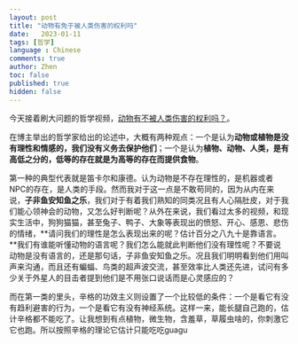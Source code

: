 ```yaml
---
layout: post
title: "动物有免于被人类伤害的权利吗"
date:   2023-01-11
tags: [哲学]
language : Chinese
comments: true
author: Zhen
toc: false
published: true
hidden: false
---
```

今天接着刷大问题的哲学视频，[动物有不被人类伤害的权利吗？](https://youtu.be/VunTApdKiqk)。

在博主举出的哲学家给出的论述中，大概有两种观点：一个是认为**动物或植物是没有理性和情感的，我们没有义务去保护他们**；一个是认为**植物、动物、人类，是有高低之分的，低等的存在就是为高等的存在而提供食物**。

第一种的典型代表就是笛卡尔和康德。认为动物是不存在理性的，是机器或者NPC的存在，是人类的手段。然而我对于这一点是不敢苟同的，因为从内在来说，**子非鱼安知鱼之乐**，我们对于有着我们熟知的同类况且有人心隔肚皮，对于我们能心领神会的动物，又怎么好判断呢？从外在来说，我们看过太多的视频，和现实生活中，狗狗猫猫，甚至兔子、鸭子、大象等表现出的愤怒、开心、感恩、悲伤的情绪，**请问我们的理性是怎么表现出来的呢？估计百分之八九十是靠语言。**我们有谁能听懂动物的语言呢？我们怎么能就此判断他们没有理性呢？不要说动物是没有语言的，还是那句话，子非鱼安知鱼之乐。况且我们明明看到他们用叫声来沟通，而且还有蝙蝠、鸟类的超声波交流，甚至效率比人类还先进，试问有多少关于外星人的目击者提到他们是不用张口说话而是心灵感应的？

而在第一类的里头，辛格的功效主义则设置了一个比较低的条件：一个是看它有没有趋利避害的行为，一个是看它有没有神经系统。这样一来，能长腿自己跑的，估计辛格都不能吃了。让我想到有点植物，微生物，含羞草，草履虫啥的，你刺激它它也跑。所以按照辛格的理论它估计只能吃吃guagu
<!--stackedit_data:
eyJoaXN0b3J5IjpbLTEyNzc3NTk5NzEsMTYyMTA2Njc0Ml19
-->
